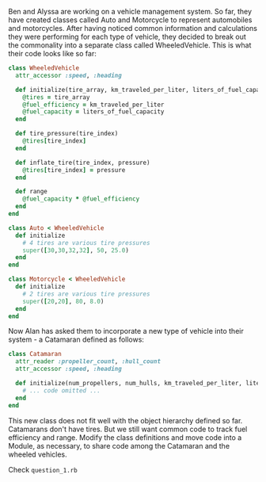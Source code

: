 Ben and Alyssa are working on a vehicle management system. So far, they have created classes called Auto and Motorcycle to represent automobiles and motorcycles. After having noticed common information and calculations they were performing for each type of vehicle, they decided to break out the commonality into a separate class called WheeledVehicle. This is what their code looks like so far:

```Ruby
class WheeledVehicle
  attr_accessor :speed, :heading

  def initialize(tire_array, km_traveled_per_liter, liters_of_fuel_capacity)
    @tires = tire_array
    @fuel_efficiency = km_traveled_per_liter
    @fuel_capacity = liters_of_fuel_capacity
  end

  def tire_pressure(tire_index)
    @tires[tire_index]
  end

  def inflate_tire(tire_index, pressure)
    @tires[tire_index] = pressure
  end

  def range
    @fuel_capacity * @fuel_efficiency
  end
end

class Auto < WheeledVehicle
  def initialize
    # 4 tires are various tire pressures
    super([30,30,32,32], 50, 25.0)
  end
end

class Motorcycle < WheeledVehicle
  def initialize
    # 2 tires are various tire pressures
    super([20,20], 80, 8.0)
  end
end
```

Now Alan has asked them to incorporate a new type of vehicle into their system - a Catamaran defined as follows:

```Ruby
class Catamaran
  attr_reader :propeller_count, :hull_count
  attr_accessor :speed, :heading

  def initialize(num_propellers, num_hulls, km_traveled_per_liter, liters_of_fuel_capacity)
    # ... code omitted ...
  end
end
```

This new class does not fit well with the object hierarchy defined so far. Catamarans don't have tires. But we still want common code to track fuel efficiency and range. Modify the class definitions and move code into a Module, as necessary, to share code among the Catamaran and the wheeled vehicles.

Check `question_1.rb`